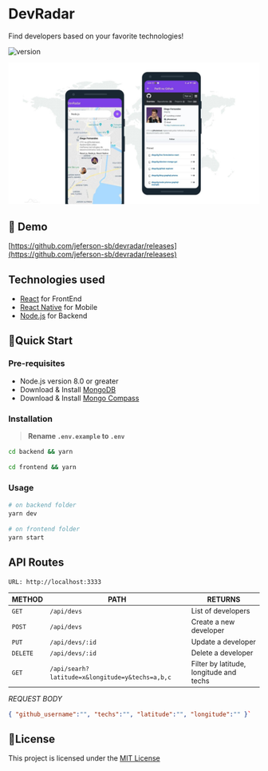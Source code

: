 # DevRadar

Find developers based on your favorite technologies!

![version](https://img.shields.io/badge/version-1.0.0-green)

![mockup](.github/mockup.jpg)

## 📱 Demo

[https://github.com/jeferson-sb/devradar/releases](https://github.com/jeferson-sb/devradar/releases)

## Technologies used

- [React](https://reactjs.org/) for FrontEnd
- [React Native](https://reactnative.dev/) for Mobile
- [Node.js](https://nodejs.org/) for Backend

## 🚀Quick Start

### Pre-requisites

- Node.js version 8.0 or greater
- Download & Install [MongoDB](https://www.mongodb.com/download-center)
- Download & Install [Mongo Compass](https://www.mongodb.com/products/compass)

### Installation

> **Rename `.env.example` to `.env`**

```bash
cd backend && yarn
```

```bash
cd frontend && yarn
```

### Usage

```bash
# on backend folder
yarn dev
```

```bash
# on frontend folder
yarn start
```

## API Routes

`URL: http://localhost:3333`

| METHOD   | PATH                                            | RETURNS                                 |
| -------- | ----------------------------------------------- | --------------------------------------- |
| `GET`    | `/api/devs`                                     | List of developers                      |
| `POST`   | `/api/devs`                                     | Create a new developer                  |
| `PUT`    | `/api/devs/:id`                                 | Update a developer                      |
| `DELETE` | `/api/devs/:id`                                 | Delete a developer                      |
| `GET`    | `/api/searh?latitude=x&longitude=y&techs=a,b,c` | Filter by latitude, longitude and techs |

_REQUEST BODY_

```json
{ "github_username":"", "techs":"", "latitude":"", "longitude":"" }`
```

## 📝License

This project is licensed under the [MIT License](https://github.com/jeferson/devradar/blob/master/LICENSE.md)
